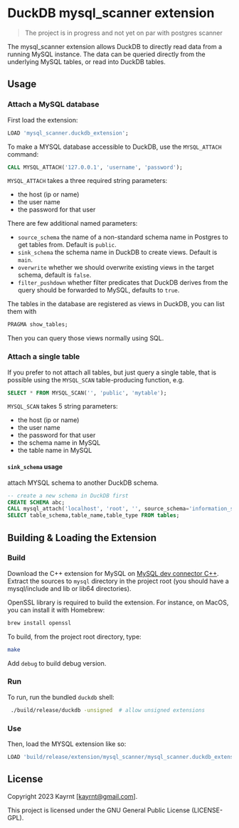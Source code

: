 # DuckDB mysql_scanner extension

> The project is in progress and not yet on par with postgres scanner

The mysql_scanner extension allows DuckDB to directly read data from a running MySQL instance. The data can be queried directly from the underlying MySQL tables, or read into DuckDB tables.

## Usage

### Attach a MySQL database

First load the extension:

```SQL
LOAD 'mysql_scanner.duckdb_extension';
```

To make a MYSQL database accessible to DuckDB, use the `MYSQL_ATTACH` command:

```SQL
CALL MYSQL_ATTACH('127.0.0.1', 'username', 'password');
```

`MYSQL_ATTACH` takes a three required string parameters:

- the host (ip or name)
- the user name
- the password for that user

There are few additional named parameters:

- `source_schema` the name of a non-standard schema name in Postgres to get tables from. Default is `public`.
- `sink_schema` the schema name in DuckDB to create views. Default is `main`.
- `overwrite` whether we should overwrite existing views in the target schema, default is `false`.
- `filter_pushdown` whether filter predicates that DuckDB derives from the query should be forwarded to MySQL, defaults to `true`.

The tables in the database are registered as views in DuckDB, you can list them with

```SQL
PRAGMA show_tables;
```

Then you can query those views normally using SQL.

### Attach a single table

If you prefer to not attach all tables, but just query a single table, that is possible using the `MYSQL_SCAN` table-producing function, e.g.

```SQL
SELECT * FROM MYSQL_SCAN('', 'public', 'mytable');
```

`MYSQL_SCAN` takes 5 string parameters:

- the host (ip or name)
- the user name
- the password for that user
- the schema name in MySQL
- the table name in MySQL

#### `sink_schema` usage

attach MYSQL schema to another DuckDB schema.

```sql
-- create a new schema in DuckDB first
CREATE SCHEMA abc;
CALL mysql_attach('localhost', 'root', '', source_schema='information_schema', sink_schema='abc');
SELECT table_schema,table_name,table_type FROM tables;
```

## Building & Loading the Extension

### Build

Download the C++ extension for MySQL on [MySQL dev connector C++](https://dev.mysql.com/downloads/connector/cpp/).
Extract the sources to `mysql` directory in the project root (you should have a mysql/include and lib or lib64 directories).

OpenSSL library is required to build the extension. For instance, on MacOS, you can install it with Homebrew:

```sh
brew install openssl
```

To build, from the project root directory, type:

```sh
make
```

Add `debug` to build debug version.

### Run

To run, run the bundled `duckdb` shell:

```sh
 ./build/release/duckdb -unsigned  # allow unsigned extensions
```

### Use

Then, load the MYSQL extension like so:

```SQL
LOAD 'build/release/extension/mysql_scanner/mysql_scanner.duckdb_extension';
```

## License

Copyright 2023 Kayrnt [kayrnt@gmail.com].

This project is licensed under the GNU General Public License (LICENSE-GPL).
